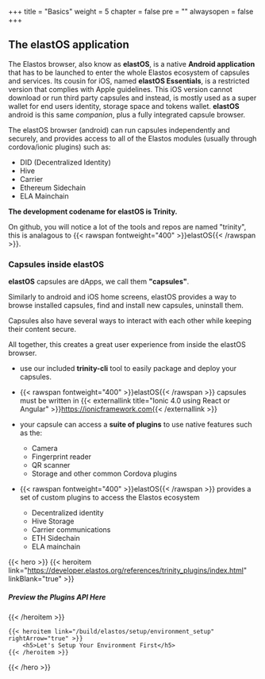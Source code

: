 +++
title = "Basics"
weight = 5
chapter = false
pre = ""
alwaysopen = false
+++

##  The elastOS application

The Elastos browser, also know as **elastOS**, is a native **Android application** that has to be launched to enter the whole Elastos ecosystem of capsules and services. Its cousin for iOS, named **elastOS Essentials**, is a restricted version that complies with Apple guidelines. This iOS version cannot download or run third party capsules and instead, is mostly used as a super wallet for end users identity, storage space and tokens wallet. **elastOS** android is this same *companion*, plus a fully integrated capsule browser.

The elastOS browser (android) can run capsules independently and securely, and provides access to all of the Elastos modules (usually through cordova/ionic plugins) such as:

- DID (Decentralized Identity)
- Hive
- Carrier
- Ethereum Sidechain
- ELA Mainchain

**The development codename for elastOS is Trinity.**

On github, you will notice a lot of the tools and repos are named "trinity", this is analagous to {{< rawspan fontweight="400" >}}elastOS{{< /rawspan >}}.

### Capsules inside elastOS

**elastOS** capsules are dApps, we call them **"capsules"**.

Similarly to android and iOS home screens, elastOS provides a way to browse installed capsules, find and install new capsules, uninstall them.

Capsules also have several ways to interact with each other while keeping their content secure.

All together, this creates a great user experience from inside the elastOS browser.

- use our included **trinity-cli** tool to easily package and deploy your capsules.

- {{< rawspan fontweight="400" >}}elastOS{{< /rawspan >}} capsules must be written in {{< externallink title="Ionic 4.0 using React or Angular" >}}https://ionicframework.com{{< /externallink >}}

- your capsule can access a **suite of plugins** to use native features such as the:

    - Camera
    - Fingerprint reader
    - QR scanner
    - Storage and other common Cordova plugins

- {{< rawspan fontweight="400" >}}elastOS{{< /rawspan >}} provides a set of custom plugins to access the Elastos ecosystem

    - Decentralized identity
    - Hive Storage
    - Carrier communications
    - ETH Sidechain
    - ELA mainchain

{{< hero >}}
    {{< heroitem link="https://developer.elastos.org/references/trinity_plugins/index.html" linkBlank="true" >}}
        <h5>Preview the Plugins API Here</h5>
    {{< /heroitem >}}

    {{< heroitem link="/build/elastos/setup/environment_setup" rightArrow="true" >}}
        <h5>Let's Setup Your Environment First</h5>
    {{< /heroitem >}}
{{< /hero >}}

